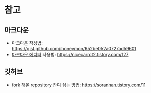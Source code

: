 # 참고
## 마크다운
* 마크다운 작성법: <https://gist.github.com/ihoneymon/652be052a0727ad59601>
* [마크다운 에디터](https://stackedit.io/app#) 사용법: <https://nicecarrot2.tistory.com/127>

## 깃허브
* fork 해온 repository 잔디 심는 방법: <https://soranhan.tistory.com/11>  
